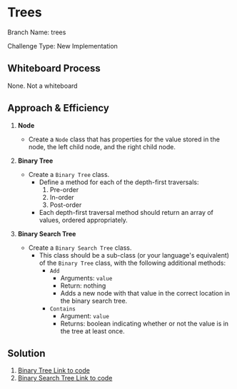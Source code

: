 # Trees

Branch Name: trees

Challenge Type: New Implementation

## Whiteboard Process

<!-- Embedded whiteboard image -->

None. Not a whiteboard

## Approach & Efficiency

1. **Node**

   - Create a `Node` class that has properties for the value stored in the node, the left child node, and the right child node.

2. **Binary Tree**

   - Create a `Binary Tree` class.
     - Define a method for each of the depth-first traversals:
       1. Pre-order
       2. In-order
       3. Post-order
     - Each depth-first traversal method should return an array of values, ordered appropriately.

3. **Binary Search Tree**
   - Create a `Binary Search Tree` class.
     - This class should be a sub-class (or your language's equivalent) of the `Binary Tree` class, with the following additional methods:
       - `Add`
         - Arguments: `value`
         - Return: nothing
         - Adds a new node with that value in the correct location in the binary search tree.
       - `Contains`
         - Argument: `value`
         - Returns: boolean indicating whether or not the value is in the tree at least once.

## Solution

1. [Binary Tree Link to code](../../data_structures/binary_tree.py)
2. [Binary Search Tree Link to code](../../data_structures/binary_search_tree.py)
